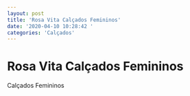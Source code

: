 ```yaml
---
layout: post
title: 'Rosa Vita Calçados Femininos'
date: '2020-04-10 10:28:42 '
categories: 'Calçados'
---
```


# Rosa Vita Calçados Femininos

Calçados Femininos
